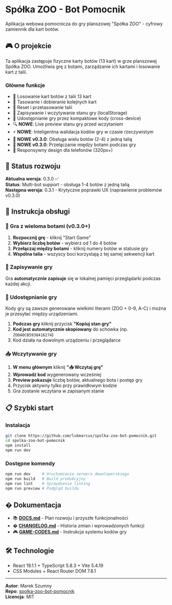 # Spółka ZOO - Bot Pomocnik

Aplikacja webowa pomocnicza do gry planszowej "Spółka ZOO" - cyfrowy zamiennik dla kart botów.

## 🎮 O projekcie

Ta aplikacja zastępuje fizyczne karty botów (13 kart) w grze planszowej Spółka ZOO. Umożliwia grę z botami, zarządzanie ich kartami i losowanie kart z talii.

### Główne funkcje

- 🤖 Losowanie kart botów z talii 13 kart
- 🎲 Tasowanie i dobieranie kolejnych kart
- 🔄 Reset i przetasowanie talii
- 💾 Zapisywanie i wczytywanie stanu gry (localStorage)
- 🔗 Udostępnianie gry przez kompaktowe kody (cross-device)
- 🔍 **NOWE**: Live preview stanu gry przed wczytaniem
- ⚡ **NOWE**: Inteligentna walidacja kodów gry w czasie rzeczywistym
- 🤖 **NOWE v0.3.0**: Obsługa wielu botów (2-4) z jedną talią
- 🔄 **NOWE v0.3.0**: Przełączanie między botami podczas gry
- 📱 Responsywny design dla telefonów (320px+)

## 🚀 Status rozwoju

**Aktualna wersja**: 0.3.0 ✅  
**Status**: Multi-bot support - obsługa 1-4 botów z jedną talią  
**Następna wersja**: 0.3.1 - Krytyczne poprawki UX (naprawienie problemów v0.3.0)

## 📖 Instrukcja obsługi

### 🤖 Gra z wieloma botami (v0.3.0+)

1. **Rozpocznij grę** - kliknij "Start Game"
2. **Wybierz liczbę botów** - wybierz od 1 do 4 botów
3. **Przełączaj między botami** - kliknij numery botów w statusie gry
4. **Wspólna talia** - wszyscy boci korzystają z tej samej sekwencji kart

### 💾 Zapisywanie gry

Gra **automatycznie zapisuje** się w lokalnej pamięci przeglądarki podczas każdej akcji.

### 🔗 Udostępnianie gry

Kody gry są zawsze generowane wielkimi literami (ZOO + 0-9, A-C) i można je przesyłać między urządzeniami.

1. **Podczas gry** kliknij przycisk **"Kopiuj stan gry"**
2. **Kod jest automatycznie skopiowany** do schowka (np. `ZOOA0CB5938416274`)
3. Kod działa na dowolnym urządzeniu i przeglądarce

### 📥 Wczytywanie gry

1. **W menu głównym** kliknij **"📥 Wczytaj grę"**
2. **Wprowadź kod** wygenerowany wcześniej
3. **Preview pokazuje** liczbę botów, aktualnego bota i postęp gry
4. Przycisk aktywny tylko przy prawidłowym kodzie
5. Gra zostanie wczytana w zapisanym stanie

## 📋 Szybki start

### Instalacja

```bash
git clone https://github.com/lukmarcus/spolka-zoo-bot-pomocnik.git
cd spolka-zoo-bot-pomocnik
npm install
npm run dev
```

### Dostępne komendy

```bash
npm run dev     # Uruchomienie serwera deweloperskiego
npm run build   # Build produkcyjny
npm run lint    # Sprawdzenie linting
npm run preview # Podgląd builda
```

## � Dokumentacja

- 📚 **[DOCS.md](DOCS.md)** - Plan rozwoju i przyszłe funkcjonalności
- � **[CHANGELOG.md](CHANGELOG.md)** - Historia zmian i wprowadzonych funkcji
- 🎮 **[GAME-CODES.md](GAME-CODES.md)** - Instrukcja systemu kodów gry

## 🛠️ Technologie

- React 19.1.1 + TypeScript 5.8.3 + Vite 5.4.19
- CSS Modules + React Router DOM 7.8.1

---

**Autor**: Marek Szumny  
**Repo**: [spolka-zoo-bot-pomocnik](https://github.com/lukmarcus/spolka-zoo-bot-pomocnik)  
**Licencja**: MIT
